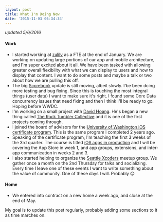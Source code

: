 ```yaml
---
layout: post
title: What I'm Doing Now
date: '2015-11-03 05:34:34'
---
```


*updated 5/6/2016*

#### Work
* I started working at [zulily](https://www.zulily.com) as a FTE at the end of January. We are working on updating large portions of our app and mobile architecture, and I'm super excited about it all. We have been tasked with allowing greater overall flexibility with what we can display to users and how to display that content. I want to do some posts and maybe a talk or two about how we are pulling this off.
* The big [Scorebook](http://taphouse.io/scorebook) update is still moving, albeit slowly. I'be been doing more testing and bug fixing. Since this is touching the most integral things (user data) I want to make sure it's right. I found some Core Data concurrency issues that need fixing and then I think I'll be ready to go. Hoping before WWDC.
* I'm working on a small project with [David Hoang](https://twitter.com/davidhoang). He's began a new thing called [The Rock Tumbler Collective](http://rocktumbler.co) and it is one of the first projects coming through.
* I joined the board of advisors for the [University of Washington iOS certificate program](https://www.pce.uw.edu/certificates/ios-application-development). This is the same program I completed 2 years ago.
* Speaking of the certificate program, I'm teaching the first 3 weeks of the 3rd quarter. The course is titled [iOS apps in production](https://www.pce.uw.edu/courses/ios-applications-in-production) and I will be covering the App Store in week 1, and app groups, extensions, and inter-app communication in weeks 2 and 3.
* I also started helping to organize the [Seattle Xcoders](http://www.meetup.com/xcoders/) meetup group. We gather once a month on the 2nd Thursday for talks and socializing. Every time I leave one of these events I want to write something about the value of community. One of these days I will. Probably 😊

#### Home
* We entered into contract on a new home a week ago, and close at the end of May.

My goal is to update this post regularly, probably adding some sections to it as time marches on.